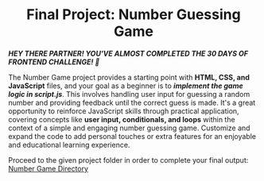 **<h1 align=center> Final Project: Number Guessing Game </h1>**

***HEY THERE PARTNER! YOU'VE ALMOST COMPLETED THE 30 DAYS OF FRONTEND CHALLENGE! 🎉***

The Number Game project provides a starting point with **HTML, CSS, and JavaScript** files, and your goal as a beginner is to ***implement the game logic in script.js***. This involves handling user input for guessing a random number and providing feedback until the correct guess is made. It's a great opportunity to reinforce JavaScript skills through practical application, covering concepts like **user input, conditionals, and loops** within the context of a simple and engaging number guessing game. Customize and expand the code to add personal touches or extra features for an enjoyable and educational learning experience.

Proceed to the given project folder in order to complete your final output:  
[Number Game Directory](../../projects/04-number-game/)